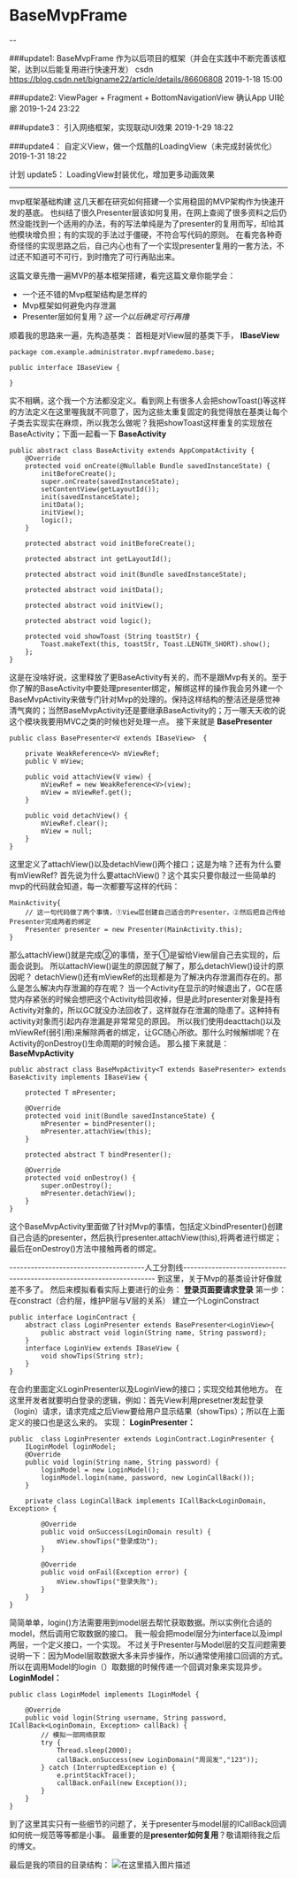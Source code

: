 # BaseMvpFrame
--

###update1: BaseMvpFrame  作为以后项目的框架（并会在实践中不断完善该框架，达到以后能复用进行快速开发）
csdn https://blog.csdn.net/bigname22/article/details/86606808
2019-1-18 15:00


###update2: ViewPager + Fragment + BottomNavigationView  确认App UI轮廓
2019-1-24 23:22


###update3： 引入网络框架，实现联动UI效果
2019-1-29 18:22

###update4： 自定义View，做一个炫酷的LoadingView（未完成封装优化）
2019-1-31 18:22

计划 update5： LoadingView封装优化，增加更多动画效果



--------------------------------------------------
mvp框架基础构建
这几天都在研究如何搭建一个实用稳固的MVP架构作为快速开发的基底。
也纠结了很久Presenter层该如何复用，在网上查阅了很多资料之后仍然没能找到一个适用的办法，有的写法单纯是为了presenter的复用而写，却给其他模块增负担；有的实现的手法过于僵硬，不符合写代码的原则。
在看完各种奇奇怪怪的实现思路之后，自己内心也有了一个实现presenter复用的一套方法，不过还不知道可不可行，到时撸完了可行再贴出来。



这篇文章先撸一遍MVP的基本框架搭建，看完这篇文章你能学会：

 - 一个还不错的Mvp框架结构是怎样的
 - Mvp框架如何避免内存泄漏
 - Presenter层如何复用？*这一个以后确定可行再撸*

顺着我的思路来一遍，先构造基类：
首相是对View层的基类下手，
**IBaseView**

```
package com.example.administrator.mvpframedemo.base;

public interface IBaseView {

}
```
实不相瞒，这个我一个方法都没定义。看到网上有很多人会把showToast()等这样的方法定义在这里喔我就不同意了，因为这些太重复固定的我觉得放在基类让每个子类去实现实在麻烦，所以我怎么做呢？我把showToast这样重复的实现放在BaseActivity；下面一起看一下
**BaseActivity**

```
public abstract class BaseActivity extends AppCompatActivity {
    @Override
    protected void onCreate(@Nullable Bundle savedInstanceState) {
        initBeforeCreate();
        super.onCreate(savedInstanceState);
        setContentView(getLayoutId());
        init(savedInstanceState);
        initData();
        initView();
        logic();
    }

    protected abstract void initBeforeCreate();

    protected abstract int getLayoutId();

    protected abstract void init(Bundle savedInstanceState);

    protected abstract void initData();

    protected abstract void initView();

    protected abstract void logic();

    protected void showToast (String toastStr) {
        Toast.makeText(this, toastStr, Toast.LENGTH_SHORT).show();
    };
}
```
这是在没啥好说，这里释放了更BaseActivity有关的，而不是跟Mvp有关的。至于你了解的BaseActivity中要处理presenter绑定，解绑这样的操作我会另外建一个BaseMvpActivity来做专门针对Mvp的处理的。保持这样结构的整洁还是感觉神清气爽的；当然BaseMvpActivity还是要继承BaseActivity的；万一哪天天收的说这个模块我要用MVC之类的时候也好处理一点。
接下来就是
**BasePresenter**

```
public class BasePresenter<V extends IBaseView>  {

    private WeakReference<V> mViewRef;
    public V mView;

    public void attachView(V view) {
        mViewRef = new WeakReference<V>(view);
        mView = mViewRef.get();
    }

    public void detachView() {
        mViewRef.clear();
        mView = null;
    }
}
```
这里定义了attachView()以及detachView()两个接口；这是为啥？还有为什么要有mViewRef?
首先说为什么要attachView()？这个其实只要你敲过一些简单的mvp的代码就会知道，每一次都要写这样的代码：

```
MainActivity{
	// 这一句代码做了两个事情，①View层创建自己适合的Presenter，②然后把自己传给Presenter完成两者的绑定
	Presenter presenter = new Presenter(MainActivity.this);
}
```
那么attachView()就是完成②的事情，至于①是留给View层自己去实现的，后面会说到。
所以attachView()诞生的原因就了解了，那么detachView()设计的原因呢？
detachView()还有mViewRef的出现都是为了解决内存泄漏而存在的。那么是怎么解决内存泄漏的存在呢？
当一个Activity在显示的时候退出了，GC在感觉内存紧张的时候会想把这个Activity给回收掉，但是此时presenter对象是持有Activity对象的，所以GC就没办法回收了，这样就存在泄漏的隐患了。这种持有activity对象而引起内存泄漏是非常常见的原因。
所以我们使用deacttach()以及mViewRef(弱引用)来解除两者的绑定，让GC随心所欲。那什么时候解绑呢？在Activity的onDestroy()生命周期的时候合适。
那么接下来就是：
**BaseMvpActivity**

```
public abstract class BaseMvpActivity<T extends BasePresenter> extends BaseActivity implements IBaseView {

    protected T mPresenter;

    @Override
    protected void init(Bundle savedInstanceState) {
        mPresenter = bindPresenter();
        mPresenter.attachView(this);
    }

    protected abstract T bindPresenter();

    @Override
    protected void onDestroy() {
        super.onDestroy();
        mPresenter.detachView();
    }
}
```
这个BaseMvpActivity里面做了针对Mvp的事情，包括定义bindPresenter()创建自己合适的presenter，然后执行presenter.attachView(this),将两者进行绑定；最后在onDestroy()方法中接触两者的绑定。

--------------------------------------人工分割线----------------------------------------------------------------------
到这里，关于Mvp的基类设计好像就差不多了。
然后来模拟看看实际上要进行的业务：
**登录页面要请求登录**
第一步：在constract（合约层，维护P层与V层的关系）
建立一个LoginConstract

```
public interface LoginContract {
    abstract class LoginPresenter extends BasePresenter<LoginView>{
        public abstract void login(String name, String password);
    }
    interface LoginView extends IBaseView {
        void showTips(String str);
    }
}
```
在合约里面定义LoginPresenter以及LoginView的接口；实现交给其他地方。
在这里开发者就要明白登录的逻辑，例如：首先View利用presetner发起登录（login）请求，请求完成之后View要给用户显示结果（showTips）；所以在上面定义的接口也是这么来的。
实现：
**LoginPresenter：**

```
public  class LoginPresenter extends LoginContract.LoginPresenter {
    ILoginModel loginModel;
    @Override
    public void login(String name, String password) {
        loginModel = new LoginModel();
        loginModel.login(name, password, new LoginCallBack());
    }

    private class LoginCallBack implements ICallBack<LoginDomain, Exception> {

        @Override
        public void onSuccess(LoginDomain result) {
            mView.showTips("登录成功");
        }

        @Override
        public void onFail(Exception error) {
            mView.showTips("登录失败");
        }
    }
}
```
简简单单，login()方法需要用到model层去帮忙获取数据。所以实例化合适的model，然后调用它取数据的接口。
我一般会把model层分为interface以及impl两层，一个定义接口，一个实现。
不过关于Presenter与Model层的交互问题需要说明一下：因为Model层取数据大多未异步操作，所以通常使用接口回调的方式。所以在调用Model的login（）取数据的时候传递一个回调对象来实现异步。
**LoginModel：**

```
public class LoginModel implements ILoginModel {

    @Override
    public void login(String username, String password, ICallBack<LoginDomain, Exception> callBack) {
        // 模拟一部网络获取
        try {
            Thread.sleep(2000);
            callBack.onSuccess(new LoginDomain("周润发","123"));
        } catch (InterruptedException e) {
            e.printStackTrace();
            callBack.onFail(new Exception());
        }
    }
}
```
到了这里其实只有一些细节的问题了，关于presenter与model层的ICallBack回调如何统一规范等等都是小事。
最重要的是**presenter如何复用**？敬请期待我之后的博文。


最后是我的项目的目录结构：
![在这里插入图片描述](https://img-blog.csdnimg.cn/20190123111118538.png)
